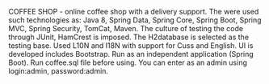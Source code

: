 COFFEE SHOP - online coffee shop with a delivery support.
The were used such technologies as: Java 8, Spring Data, Spring Core, Spring Boot, Spring MVC, Spring Security, TomCat, Maven.
The culture of testing the code through JUnit, HamCrest is imposed. The H2database is selected as the testing base.
Used L10N and I18N with support for Cuss and English.
UI is developed includes Bootstrap.
Run as an independent application (Spring Boot). Run coffee.sql file before using.
You can enter as an admin using login:admin, password:admin.

